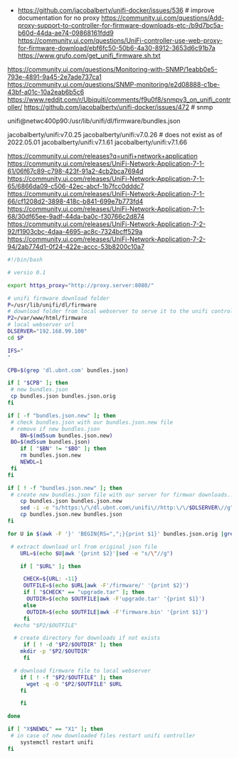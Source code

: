 
* https://github.com/jacobalberty/unifi-docker/issues/536 # improve documentation for no proxy
https://community.ui.com/questions/Add-proxy-support-to-controller-for-firmware-downloads-etc-/b9d7bc5a-b60d-44da-ae74-09868161fdd9
https://community.ui.com/questions/UniFi-controller-use-web-proxy-for-firmware-download/ebf6fc50-50b6-4a30-8912-3653d6c91b7a
https://www.grufo.com/get_unifi_firmware.sh.txt

https://community.ui.com/questions/Monitoring-with-SNMP/1eabb0e5-793e-4891-9a45-2e7ade737ca1
https://community.ui.com/questions/SNMP-monitoring/e2d08888-c1be-43bf-a01c-10a2eab6b5c6
https://www.reddit.com/r/Ubiquiti/comments/f9u0f8/snmpv3_on_unifi_controller/
https://github.com/jacobalberty/unifi-docker/issues/472 # snmp

unifi@netwc400p90:/usr/lib/unifi/dl/firmware/bundles.json

jacobalberty/unifi:v7.0.25
jacobalberty/unifi:v7.0.26 # does not exist as of 2022.05.01
jacobalberty/unifi:v7.1.61
jacobalberty/unifi:v7.1.66

https://community.ui.com/releases?q=unifi+network+application
https://community.ui.com/releases/UniFi-Network-Application-7-1-61/06f67c89-c798-423f-91a2-4cb2bca7694d
https://community.ui.com/releases/UniFi-Network-Application-7-1-65/6866da09-c506-42ec-abcf-1b7fcc0dddc7
https://community.ui.com/releases/UniFi-Network-Application-7-1-66/cf1208d2-3898-418c-b841-699e7b773fd4
https://community.ui.com/releases/UniFi-Network-Application-7-1-68/30df65ee-9adf-44da-ba0c-f30766c2d874
https://community.ui.com/releases/UniFi-Network-Application-7-2-92/f1903cbc-4daa-4695-ac8c-7324bcff529a
https://community.ui.com/releases/UniFi-Network-Application-7-2-94/2ab774d1-0f24-422e-accc-53b8200c10a7

```sh
#!/bin/bash

# versio 0.1

export https_proxy="http://proxy.server:8080/"

# unifi firmware download folder
P=/usr/lib/unifi/dl/firmware
# download folder from local webserver to serve it to the unifi controller
P2=/var/www/html/firmware
# local webserver url
DLSERVER="192.168.99.100"
cd $P

IFS="
"

CPB=$(grep 'dl.ubnt.com' bundles.json)

if [ "$CPB" ]; then
 # new bundles.json
 cp bundles.json bundles.json.orig
fi

if [ -f "bundles.json.new" ]; then
 # check bundles.json with our bundles.json.new file
 # remove if new bundles.json
    BN=$(md5sum bundles.json.new)
 BO=$(md5sum bundles.json)
    if [ "$BN" != "$BO" ]; then
    rm bundles.json.new
    NEWDL=1
 fi
fi

if [ ! -f "bundles.json.new" ]; then
 # create new bundles.json file with our server for firmwar downloads...
    cp bundles.json bundles.json.new
    sed -i -e "s/https:\/\/dl.ubnt.com\/unifi\//http:\/\/$DLSERVER\//g" bundles.json.new
    cp bundles.json.new bundles.json
fi

for U in $(awk -F '}' 'BEGIN{RS=",";}{print $1}' bundles.json.orig |grep url); do

 # extract download url from original json file
    URL=$(echo $U|awk '{print $2}'|sed -e "s/\"//g")

    if [ "$URL" ]; then

     CHECK=${URL: -11}
     OUTFILE=$(echo $URL|awk -F'/firmware/' '{print $2}')
     if [ "$CHECK" == "upgrade.tar" ]; then
      OUTDIR=$(echo $OUTFILE|awk -F'upgrade.tar' '{print $1}')
     else
      OUTDIR=$(echo $OUTFILE|awk -F'firmware.bin' '{print $1}')
     fi
  #echo "$P2/$OUTFILE"

  # create directory for downloads if not exists
     if [ ! -d "$P2/$OUTDIR" ]; then
    mkdir -p "$P2/$OUTDIR"
     fi

  # download firmware file to local webserver
    if [ ! -f "$P2/$OUTFILE" ]; then
      wget -q -O "$P2/$OUTFILE" $URL
    fi

    fi

done

if [ "X$NEWDL" == "X1" ]; then
 # in case of new downloaded files restart unifi controller
    systemctl restart unifi
fi
```
